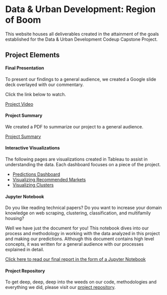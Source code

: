 # Data & Urban Development:  Region of Boom

This website houses all deliverables created in the attainment of the goals established for the Data & Urban Development Codeup Capstone Project.

## Project Elements

#### Final Presentation

To present our findings to a general audience, we created a Google slide deck overlayed with our commentary.

Click the link below to watch.

[Project Video](https://youtu.be/JNbY5oX4nuc?t=2431)
<!-- former link https://hud-capstone.github.io/project_video -->

#### Project Summary

We created a PDF to summarize our project to a general audience. 

[Project Summary](https://hud-capstone.github.io/summary)

#### Interactive Visualizations

The following pages are visualizations created in Tableau to assist in understanding the data.  Each dashboard focuses on a piece of the project.

- [Predictions Dashboard](https://hud-capstone.github.io/predictions_dashboard)
- [Visualizing Recommended Markets](https://hud-capstone.github.io/visualizing_recommended_markets)
- [Visualizing Clusters](https://hud-capstone.github.io/visualizing_clusters)

#### Jupyter Notebook
Do you like reading technical papers? Do you want to increase your domain knowledge on web scraping, clustering, classification, and multifamily housing?  

Well we have just the document for you! This notebook dives into our process and methodology in working with the data analyzed in this project and making our predictions. Although this document contains high level concepts, it was written for a general audience with our processes explained in detail.

[Click here to read our final report in the form of a Jupyter Notebook](https://nbviewer.jupyter.org/github/hud-capstone/capstone/blob/master/final_project/final_notebook.ipynb)

#### Project Repository
To get deep, deep, deep into the weeds on our code, methodologies and everything we did, please visit our [project repository](https://github.com/hud-capstone/).
